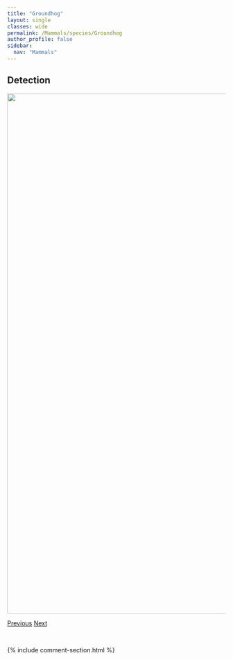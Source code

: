 ```yaml
---
title: "Groundhog"
layout: single
classes: wide
permalink: /Mammals/species/Groundhog
author_profile: false
sidebar:
  nav: "Mammals"
---
```


<h2>Detection</h2>

<a href="https://drive.google.com/uc?export=view&id=1eDbOIxte1T2xWIEdM3_4G2M6vsHi7MGJ">
<img src="https://drive.google.com/uc?export=view&id=1eDbOIxte1T2xWIEdM3_4G2M6vsHi7MGJ" height = "1200" width = "800">
</a>


<a href="/DevelopmentWebsite/Mammals/species/Grizzlybear" class="pagination--pager" title="Ursus arctos">Previous</a> <a href="/DevelopmentWebsite/Mammals/species/HoaryMarmot" class="pagination--pager" title="Marmota caligata">Next</a>

<p>&nbsp;</p>

{% include comment-section.html %}
